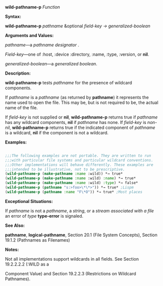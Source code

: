 **wild-pathname-p** *Function* 



**Syntax:** 



**wild-pathname-p** *pathname* &amp;optional *field-key → generalized-boolean* 



**Arguments and Values:** 



*pathname*—a *pathname designator* . 



*Field-key*—one of :host, :device :directory, :name, :type, :version, or **nil**. 



*generalized-boolean*—a *generalized boolean*. 



**Description:** 



**wild-pathname-p** tests *pathname* for the presence of wildcard components. 



If *pathname* is a *pathname* (as returned by **pathname**) it represents the name used to open the file. This may be, but is not required to be, the actual name of the file. 



If *field-key* is not supplied or **nil**, **wild-pathname-p** returns true if *pathname* has any wildcard components, **nil** if *pathname* has none. If *field-key* is *non-nil*, **wild-pathname-p** returns true if the indicated component of *pathname* is a wildcard, **nil** if the component is not a wildcard. 



**Examples:**
```lisp
 
;;;The following examples are not portable. They are written to run 
;;;with particular file systems and particular wildcard conventions. 
;;;Other implementations will behave differently. These examples are 
;;;intended to be illustrative, not to be prescriptive. 
(wild-pathname-p (make-pathname :name :wild)) *→ true* 
(wild-pathname-p (make-pathname :name :wild) :name) *→ true* 
(wild-pathname-p (make-pathname :name :wild) :type) *→ false* 
(wild-pathname-p (pathname "s:>foo>\*\*>")) *→ true* ;Lispm 
(wild-pathname-p (pathname :name "F\*O")) *→ true* ;Most places 

```
**Exceptional Situations:** 



If *pathname* is not a *pathname*, a *string*, or a *stream associated with a file* an error of *type* **type-error** is signaled. 



**See Also:** 



**pathname**, **logical-pathname**, Section 20.1 (File System Concepts), Section 19.1.2 (Pathnames as Filenames) 



**Notes:** 



Not all implementations support wildcards in all fields. See Section 19.2.2.2.2 (:WILD as a 



 



 



Component Value) and Section 19.2.2.3 (Restrictions on Wildcard Pathnames). 



